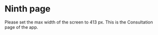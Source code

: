 # <h1>Ninth page</h1>
Please set the max width of the screen to 413 px.
This is the Consultation page of the app.

